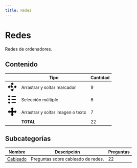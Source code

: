 ```yaml
---
title: Redes
---
```


# Redes

Redes de ordenadores.

## Contenido


|   | Tipo              | Cantidad                   |
| - | ----------------- | -------------------------- |
| ![ddmarker](https://raw.githubusercontent.com/teuton-software/actirepo/master/icons/ddmarker.svg) | Arrastrar y soltar marcador | 9 |
| ![multichoice](https://raw.githubusercontent.com/teuton-software/actirepo/master/icons/multichoice.svg) | Selección múltiple | 6 |
| ![ddimageortext](https://raw.githubusercontent.com/teuton-software/actirepo/master/icons/ddimageortext.svg) | Arrastrar y soltar imagen o texto | 7 |
|   | **TOTAL**         | 22 |


## Subcategorías
| Nombre              | Descripción                   | Preguntas |
| ------------------- | ----------------------------- | --------- |
| [Cableado](cableado) | Preguntas sobre cableado de redes. | 22 |





